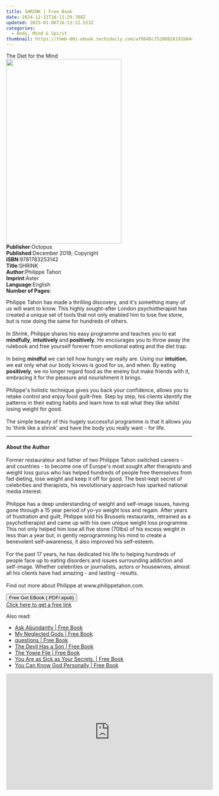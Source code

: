 ```yaml
---
title: SHRINK | Free Book
date: 2024-12-31T16:11:29.708Z
updated: 2025-01-06T16:13:22.533Z
categories:
  - Body, Mind & Spirit
thumbnail: https://thmb-001-ebook.techidaily.com/af0648c75200828191b84cb8125a518b59a91533e8c77fa571e29b657050f785.jpg
---
```

<main id="book-container">
  <div class="flex flex-col">
    <div class="book-brief flex-1 py-6 px-4 sm:p-6 md:py-10 md:px-8">
      <!-- brief-->
      <div class="book-brief-main">The Diet for the Mind</div>
    </div>
    <div
      class="book-meta-info flex-1 grid gap-4 col-start-1 col-end-3 row-start-1 sm:mb-6 sm:grid-cols-4 lg:gap-6 lg:col-start-2 lg:row-end-6 lg:row-span-6 lg:mb-0"
    >
      <div
        class="book-meta-info-left place-content-center mt-4 p-4 text-sm leading-6 col-start-2 col-span-2 dark:text-slate-400"
      >
        <img
          class="w-full h-500 object-cover rounded-lg sm:h-255 sm:col-span-2 lg:col-span-full"
          src="https://img-001-ebook.techidaily.com/f9331c2ffbddec50693e8e558657f95dfeb303eea348a06f77f0fe06ca4f863a.jpg"
          alt=""
          width="312"
          height="500"
        />
      </div>
      <div
        class="book-meta-info-right mt-2 col-start-1 row-start-2 col-span-3 self-center"
      >
        <!-- meta data  -->
        <div class="flex flex-col px-4 md:px-8">
          <div class="flex-1">
            <strong>Publisher</strong>:<span class="px-2">Octopus</span>
          </div>
          <div class="flex-1">
            <strong>Published</strong>:<span class="px-2"
              >December 2018; Copyright</span
            >
          </div>
          <div class="flex-1">
            <strong>ISBN</strong>:<span class="px-2">9781783253142</span>
          </div>
          <div class="flex-1">
            <strong>Title</strong>:<span class="px-2">SHRINK</span>
          </div>
          <div class="flex-1">
            <strong>Author</strong>:<span class="px-2">Philippe Tahon</span>
          </div>
          <div class="flex-1">
            <strong>Imprint</strong>:<span class="px-2">Aster</span>
          </div>
          <div class="flex-1">
            <strong>Language</strong>:<span class="px-2">English</span>
          </div>
          <div class="flex-1">
            <strong>Number of Pages</strong>:<span class="px-2"></span>
          </div>
        </div>
      </div>
    </div>
    <div class="book-description flex-1 py-6 px-4 sm:p-6 md:py-10 md:px-8">
      <div class="book-description-main">
        <div accordion-content="" id="description">
          <p>
            Philippe Tahon has made a thrilling discovery, and it's something
            many of us will want to know. This highly sought-after London
            psychotherapist has created a unique set of tools that not only
            enabled him to lose five stone, but is now doing the same for
            hundreds of others.<br /><br />In <i>Shrink</i>, Philippe shares his
            easy programme and teaches you to eat <b>mindfully</b>,
            <b>intuitively </b>and<b> positively</b>. He encourages you to throw
            away the rulebook and free yourself forever from emotional eating
            and the diet trap.<br /><br />In being <b>mindful</b> we can tell
            how hungry we really are. Using our <b>intuition</b>, we eat only
            what our body knows is good for us, and when. By eating
            <b>positively</b>, we no longer regard food as the enemy but make
            friends with it, embracing it for the pleasure and nourishment it
            brings. <br /><br />Philippe's holistic technique gives you back
            your confidence, allows you to retake control and enjoy food
            guilt-free. Step by step, his clients identify the patterns in their
            eating habits and learn how to eat what they like whilst losing
            weight for good. <br /><br />The simple beauty of this hugely
            successful programme is that it allows you to 'think like a shrink'
            and have the body you really want - for life.
          </p>
        </div>
        <div class="accordion-fader"></div>
      </div>
    </div>
    <div class="book-excerpts flex-1 py-6 px-4 sm:p-6 md:py-10 md:px-8">
      <!-- excerpts-->
      <div class="book-excerpts-main">
        <hr />
        <h4 class="placeholder placeholder-heading">
          <span>About the Author</span>
        </h4>
        <p></p>
        <p>
          Former restaurateur and father of two Philippe Tahon switched careers
          - and countries - to become one of Europe's most sought after
          therapists and weight loss gurus who has helped hundreds of people
          free themselves from fad dieting, lose weight and keep it off for
          good. The best-kept secret of celebrities and therapists, his
          revolutionary approach has sparked national media interest.<br /><br />Philippe
          has a deep understanding of weight and self-image issues, having gone
          through a 15 year period of yo-yo weight loss and regain. After years
          of frustration and guilt, Philippe sold his Brussels restaurants,
          retrained as a psychotherapist and came up with his own unique weight
          loss programme. This not only helped him lose all five stone (70lbs)
          of his excess weight in less than a year but, in gently reprogramming
          his mind to create a benevolent self-awareness, it also improved his
          self-esteem.<br /><br />For the past 17 years, he has dedicated his
          life to helping hundreds of people face up to eating disorders and
          issues surrounding addiction and self-image. Whether celebrities or
          journalists, actors or housewives, almost all his clients have had
          amazing - and lasting - results.<br /><br />Find out more about
          Philippe at www.philippetahon.com.
        </p>
        <p></p>
      </div>
    </div>
    <div
      class="book-about-author flex-1 py-6 px-4 sm:p-6 md:py-10 md:px-8"
    ></div>
    <div class="book-free-get flex-1 py-6 px-4 sm:p-6 md:py-10 md:px-8">
      <button
        id="btn-free-get"
        class="bg-blue-500 hover:bg-blue-700 text-white font-bold py-2 px-4 rounded"
      >
        Free Get EBook (.PDF/.epub)
      </button>
      <div id="countdown-display" class="px-2 text-lg mt-2"></div>
      <a
        id="free-link"
        class="hidden bg-blue-500 hover:bg-blue-700 text-white font-bold py-2 px-4 rounded"
        href="https://www.ebooks.com/en-us/book/96320832/shrink/philippe-tahon/"
        target="_blank"
        >Click here to get a free link</a
      >
    </div>
    <script>
      let countdownTime = 0;
      let countdownInterval = null;
      document
        .getElementById('btn-free-get')
        .addEventListener('click', startCountdown);
      function startCountdown() {
        countdownTime = new Date().getTime() + 60000 * 3;
        countdownInterval = setInterval(updateCountdown, 1000);
        document.getElementById('btn-free-get').disabled = true;
        document
          .getElementById('btn-free-get')
          .classList.add('bg-gray-500', 'cursor-not-allowed');
      }
      function updateCountdown() {
        let currentTime = new Date().getTime();
        let timeLeft = countdownTime - currentTime;
        let secondsLeft = Math.floor(timeLeft / 1000);
        document.getElementById('countdown-display').innerHTML =
          `Remaining time: ${secondsLeft} seconds.`;
        if (secondsLeft <= 0) {
          clearInterval(countdownInterval);
          document.getElementById('btn-free-get').classList.add('hidden');
          document.getElementById('free-link').classList.remove('hidden');
          document.getElementById('countdown-display').innerHTML = '';
        }
      }
    </script>
  </div>
</main>

<ins class="adsbygoogle"
      style="display:block"
      data-ad-client="ca-pub-7571918770474297"
      data-ad-slot="8358498916"
      data-ad-format="auto"
      data-full-width-responsive="true"></ins>
    

<span class="atpl-alsoreadstyle">Also read:</span>
<div><ul>
<li><a href="https://novels-ebooks.techidaily.com/210821103-9781088009284-ask-abundantly/"><u>Ask Abundantly | Free Book</u></a></li>
<li><a href="https://novels-ebooks.techidaily.com/210821424-9783988320179-my-neglected-gods/"><u>My Neglected Gods | Free Book</u></a></li>
<li><a href="https://novels-ebooks.techidaily.com/210821191-9798886545388-questions/"><u>questions | Free Book</u></a></li>
<li><a href="https://novels-ebooks.techidaily.com/210821420-9781684983766-the-devil-has-a-son/"><u>The Devil Has a Son | Free Book</u></a></li>
<li><a href="https://novels-ebooks.techidaily.com/210821768-9780645739220-the-yowie-file/"><u>The Yowie File | Free Book</u></a></li>
<li><a href="https://novels-ebooks.techidaily.com/210821143-9780645732528-you-are-as-sick-as-your-secrets/"><u>You Are as Sick as Your Secrets. | Free Book</u></a></li>
<li><a href="https://novels-ebooks.techidaily.com/210821898-9798887519142-you-can-know-god-personally/"><u>You Can Know God Personally | Free Book</u></a></li>
</ul></div>

<!-- affiliate ads begin -->
<iframe width="560" height="315" src="https://www.youtube.com/embed/jpdGEJJwMLY?si=eKgXOPpNeYvYKcel" title="YouTube video player" frameborder="0" allow="accelerometer; autoplay; clipboard-write; encrypted-media; gyroscope; picture-in-picture; web-share" referrerpolicy="strict-origin-when-cross-origin" allowfullscreen></iframe>
<!-- affiliate ads end -->


